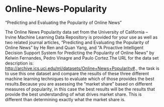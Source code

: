 # Online-News-Popularity
“Predicting and Evaluating the Popularity of Online News”

The Online News Popularity data set from the University of California – Irvine Machine Learning Data Repository is provided for your use as well as two related journal articles, “Predicting and Evaluating the Popularity of Online News” by He Ren and Quan Yang, and “A Proactive Intelligent Decision Support System for Predicting the Popularity of Online News” by Kelwin Fernandes, Pedro Vinagre and Paulo Cortez.The URL for the data set description is: http://archive.ics.uci.edu/ml/datasets/Online+News+Popularity#., the task is to use this one dataset and compare the results of these three different machine learning techniques to evaluate which of those provides the best results.Because you are assessing the “market share” based on different measures of popularity, in this case the best results will be the results that provide the best understanding of what drives market share. This is different than determining exactly what the market share is.
